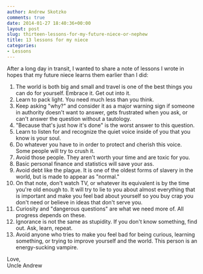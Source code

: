 ```yaml
---
author: Andrew Skotzko
comments: true
date: 2014-01-27 18:40:36+00:00
layout: post
slug: thirteen-lessons-for-my-future-niece-or-nephew
title: 13 lessons for my niece
categories:
- Lessons
---
```

After a long day in transit, I wanted to share a note of lessons I wrote in hopes that my future niece learns them earlier than I did:

  1. The world is both big and small and travel is one of the best things you can do for yourself. Embrace it. Get out into it.
  1. Learn to pack light. You need much less than you think.
  1. Keep asking "why?" and consider it as a major warning sign if someone in authority doesn't want to answer, gets frustrated when you ask, or can't answer the question without a tautology.
  1. "Because that's just how it's done" is the worst answer to this question.
  1. Learn to listen for and recognize the quiet voice inside of you that you know is your soul.
  1. Do whatever you have to in order to protect and cherish this voice. Some people will try to crush it.
  1. Avoid those people. They aren't worth your time and are toxic for you.
  1. Basic personal finance and statistics will save your ass.
  1. Avoid debt like the plague. It is one of the oldest forms of slavery in the world, but is made to appear as "normal."
  1. On that note, don't watch TV, or whatever its equivalent is by the time you're old enough to. It will try to lie to you about almost everything that is important and make you feel bad about yourself so you buy crap you don't need or believe in ideas that don't serve you.
  1. Curiosity and "dangerous questions" are what we need more of. All progress depends on these.
  1. Ignorance is not the same as stupidity. If you don't know something, find out. Ask, learn, repeat.
  1. Avoid anyone who tries to make you feel bad for being curious, learning something, or trying to improve yourself and the world. This person is an energy-sucking vampire.

Love,<br>
Uncle Andrew
